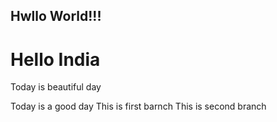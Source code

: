 ## Hwllo World!!!
# Hello India

Today is beautiful day

Today is a good day
This is first barnch
This is second branch
